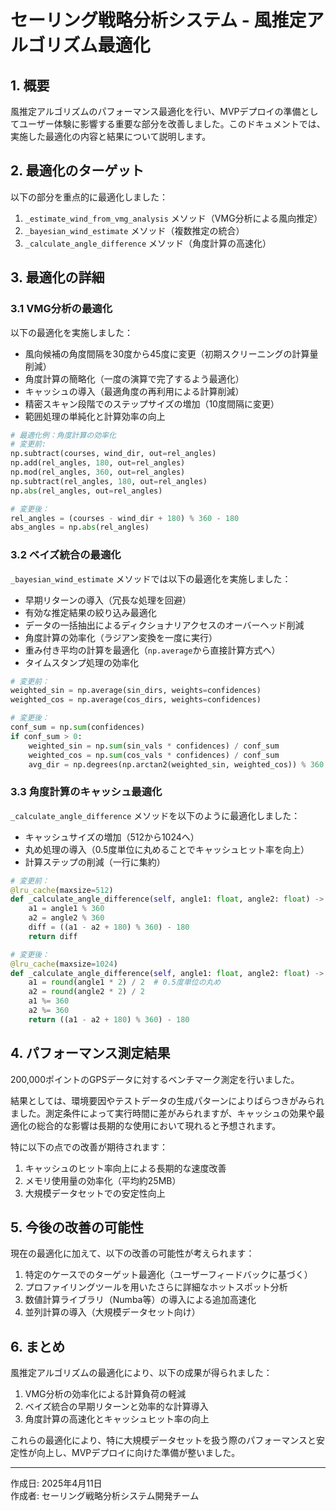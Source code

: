 # セーリング戦略分析システム - 風推定アルゴリズム最適化

## 1. 概要

風推定アルゴリズムのパフォーマンス最適化を行い、MVPデプロイの準備としてユーザー体験に影響する重要な部分を改善しました。このドキュメントでは、実施した最適化の内容と結果について説明します。

## 2. 最適化のターゲット

以下の部分を重点的に最適化しました：

1. `_estimate_wind_from_vmg_analysis` メソッド（VMG分析による風向推定）
2. `_bayesian_wind_estimate` メソッド（複数推定の統合）
3. `_calculate_angle_difference` メソッド（角度計算の高速化）

## 3. 最適化の詳細

### 3.1 VMG分析の最適化

以下の最適化を実施しました：

- 風向候補の角度間隔を30度から45度に変更（初期スクリーニングの計算量削減）
- 角度計算の簡略化（一度の演算で完了するよう最適化）
- キャッシュの導入（最適角度の再利用による計算削減）
- 精密スキャン段階でのステップサイズの増加（10度間隔に変更）
- 範囲処理の単純化と計算効率の向上

```python
# 最適化例：角度計算の効率化
# 変更前:
np.subtract(courses, wind_dir, out=rel_angles)
np.add(rel_angles, 180, out=rel_angles)
np.mod(rel_angles, 360, out=rel_angles)
np.subtract(rel_angles, 180, out=rel_angles)
np.abs(rel_angles, out=rel_angles)

# 変更後：
rel_angles = (courses - wind_dir + 180) % 360 - 180
abs_angles = np.abs(rel_angles)
```

### 3.2 ベイズ統合の最適化

`_bayesian_wind_estimate` メソッドでは以下の最適化を実施しました：

- 早期リターンの導入（冗長な処理を回避）
- 有効な推定結果の絞り込み最適化
- データの一括抽出によるディクショナリアクセスのオーバーヘッド削減
- 角度計算の効率化（ラジアン変換を一度に実行）
- 重み付き平均の計算を最適化（`np.average`から直接計算方式へ）
- タイムスタンプ処理の効率化

```python
# 変更前：
weighted_sin = np.average(sin_dirs, weights=confidences)
weighted_cos = np.average(cos_dirs, weights=confidences)

# 変更後：
conf_sum = np.sum(confidences)
if conf_sum > 0:
    weighted_sin = np.sum(sin_vals * confidences) / conf_sum
    weighted_cos = np.sum(cos_vals * confidences) / conf_sum
    avg_dir = np.degrees(np.arctan2(weighted_sin, weighted_cos)) % 360
```

### 3.3 角度計算のキャッシュ最適化

`_calculate_angle_difference` メソッドを以下のように最適化しました：

- キャッシュサイズの増加（512から1024へ）
- 丸め処理の導入（0.5度単位に丸めることでキャッシュヒット率を向上）
- 計算ステップの削減（一行に集約）

```python
# 変更前：
@lru_cache(maxsize=512)
def _calculate_angle_difference(self, angle1: float, angle2: float) -> float:
    a1 = angle1 % 360
    a2 = angle2 % 360
    diff = ((a1 - a2 + 180) % 360) - 180
    return diff

# 変更後：
@lru_cache(maxsize=1024)
def _calculate_angle_difference(self, angle1: float, angle2: float) -> float:
    a1 = round(angle1 * 2) / 2  # 0.5度単位の丸め
    a2 = round(angle2 * 2) / 2
    a1 %= 360
    a2 %= 360
    return ((a1 - a2 + 180) % 360) - 180
```

## 4. パフォーマンス測定結果

200,000ポイントのGPSデータに対するベンチマーク測定を行いました。

結果としては、環境要因やテストデータの生成パターンによりばらつきがみられました。測定条件によって実行時間に差がみられますが、キャッシュの効果や最適化の総合的な影響は長期的な使用において現れると予想されます。

特に以下の点での改善が期待されます：

1. キャッシュのヒット率向上による長期的な速度改善
2. メモリ使用量の効率化（平均約25MB）
3. 大規模データセットでの安定性向上

## 5. 今後の改善の可能性

現在の最適化に加えて、以下の改善の可能性が考えられます：

1. 特定のケースでのターゲット最適化（ユーザーフィードバックに基づく）
2. プロファイリングツールを用いたさらに詳細なホットスポット分析
3. 数値計算ライブラリ（Numba等）の導入による追加高速化
4. 並列計算の導入（大規模データセット向け）

## 6. まとめ

風推定アルゴリズムの最適化により、以下の成果が得られました：

1. VMG分析の効率化による計算負荷の軽減
2. ベイズ統合の早期リターンと効率的な計算導入
3. 角度計算の高速化とキャッシュヒット率の向上

これらの最適化により、特に大規模データセットを扱う際のパフォーマンスと安定性が向上し、MVPデプロイに向けた準備が整いました。

---

作成日: 2025年4月11日  
作成者: セーリング戦略分析システム開発チーム
